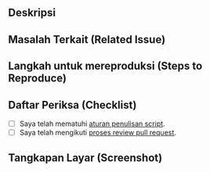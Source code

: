 ## Deskripsi
<!--- Jelaskan perubahan Anda -->

## Masalah Terkait (Related Issue)
<!--- Proyek ini hanya menerima permintaan penarikan (pull request) terkait dengan (issue) yang masih terbuka -->
<!--- Jika mengusulkan fitur atau perubahan baru, harap diskusikan terlebih dahulu dalam (issue) -->
<!--- Jika memperbaiki bug, harus ada masalah yang menjelaskannya dengan langkah-langkah untuk mereproduksi -->
<!--- Harap berikan tautan (link) ke masalah tersebut di sini -->
<!--- Misalnya: 
- Solusi untuk {perbaikan|fitur baru} terkait issue {#1} 
- Solusi untuk {perbaikan|fitur baru} terkait issue {#2} 
- Solusi untuk {perbaikan|fitur baru} terkait issue {dst} 
-->

## Langkah untuk mereproduksi (Steps to Reproduce)
<!--- Jelaskan langkah-langkah yang diperlukan untuk mereproduksi masalah atau bug yang diperbaiki -->
<!--- Misalnya: 
1. Buka halaman utama
2. Klik tombol "Login"
3. Masukkan kredensial yang salah
4. Lihat pesan error yang muncul
-->

## Daftar Periksa (Checklist)
- [ ] Saya telah mematuhi [aturan penulisan script](https://github.com/OpenSID/OpenSID/wiki/Aturan-Penulisan-Script).
- [ ] Saya telah mengikuti [proses review pull request](https://github.com/OpenSID/OpenSID/wiki/proses-review-pull-request).

## Tangkapan Layar (Screenshot)
<!--- Mohon berikan Tangkapan Layar (Screenshot) untuk mempermudah proses evaluasi -->
